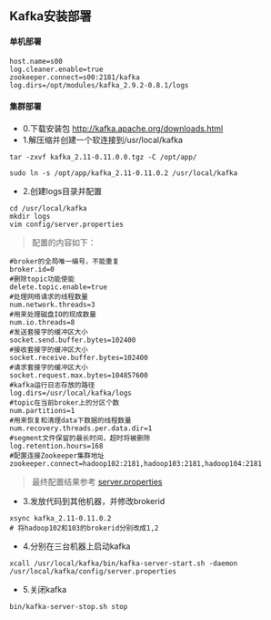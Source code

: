 ## Kafka安装部署

#### 单机部署
```
host.name=s00
log.cleaner.enable=true
zookeeper.connect=s00:2181/kafka
log.dirs=/opt/modules/kafka_2.9.2-0.8.1/logs
```

#### 集群部署
- 0.下载安装包 http://kafka.apache.org/downloads.html
- 1.解压缩并创建一个软连接到/usr/local/kafka
```
tar -zxvf kafka_2.11-0.11.0.0.tgz -C /opt/app/

sudo ln -s /opt/app/kafka_2.11-0.11.0.2 /usr/local/kafka
```
- 2.创建logs目录并配置
```
cd /usr/local/kafka
mkdir logs
vim config/server.properties
```
> 配置的内容如下：
```
#broker的全局唯一编号，不能重复
broker.id=0
#删除topic功能使能
delete.topic.enable=true
#处理网络请求的线程数量
num.network.threads=3
#用来处理磁盘IO的现成数量
num.io.threads=8
#发送套接字的缓冲区大小
socket.send.buffer.bytes=102400
#接收套接字的缓冲区大小
socket.receive.buffer.bytes=102400
#请求套接字的缓冲区大小
socket.request.max.bytes=104857600
#kafka运行日志存放的路径	
log.dirs=/usr/local/kafka/logs
#topic在当前broker上的分区个数
num.partitions=1
#用来恢复和清理data下数据的线程数量
num.recovery.threads.per.data.dir=1
#segment文件保留的最长时间，超时将被删除
log.retention.hours=168
#配置连接Zookeeper集群地址
zookeeper.connect=hadoop102:2181,hadoop103:2181,hadoop104:2181
```
> 最终配置结果参考 [server.properties](./server.properties)

- 3.发放代码到其他机器，并修改brokerid
```
xsync kafka_2.11-0.11.0.2
# 将hadoop102和103的brokerid分别改成1,2
```

- 4.分别在三台机器上启动kafka
```
xcall /usr/local/kafka/bin/kafka-server-start.sh -daemon /usr/local/kafka/config/server.properties
```
- 5.关闭kafka
```
bin/kafka-server-stop.sh stop
```